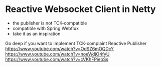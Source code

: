 # Reactive Websocket Client in Netty

- the publisher is not TCK-compatible
- compatible with Spring Webflux
- take it as an inspiration

Go deep if you want to implement TCK-complaint Reactive Publisher
https://www.youtube.com/watch?v=OdSZ6mOQDcY
https://www.youtube.com/watch?v=noeWdjO4fyU
https://www.youtube.com/watch?v=cVKhFPiebSs

